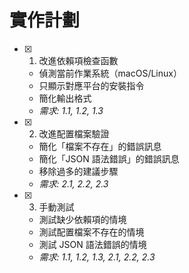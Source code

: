 # 實作計劃

- [x] 1. 改進依賴項檢查函數

  - 偵測當前作業系統（macOS/Linux）
  - 只顯示對應平台的安裝指令
  - 簡化輸出格式
  - _需求: 1.1, 1.2, 1.3_

- [x] 2. 改進配置檔案驗證

  - 簡化「檔案不存在」的錯誤訊息
  - 簡化「JSON 語法錯誤」的錯誤訊息
  - 移除過多的建議步驟
  - _需求: 2.1, 2.2, 2.3_

- [x] 3. 手動測試
  - 測試缺少依賴項的情境
  - 測試配置檔案不存在的情境
  - 測試 JSON 語法錯誤的情境
  - _需求: 1.1, 1.2, 1.3, 2.1, 2.2, 2.3_
